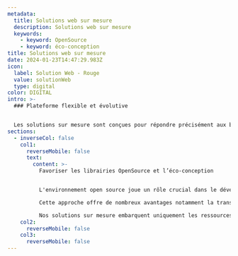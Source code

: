 ```yaml
---
metadata:
  title: Solutions web sur mesure
  description: Solutions web sur mesure
  keywords:
    - keyword: OpenSource
    - keyword: éco-conception
title: Solutions web sur mesure
date: 2024-01-23T14:47:29.983Z
icon:
  label: Solution Web - Rouge
  value: solutionWeb
  type: digital
color: DIGITAL
intro: >-
  ### Plateforme flexible et évolutive 


  Les solutions sur mesure sont conçues pour répondre précisément aux besoins et aux processus spécifiques de l'entreprise. Personnalisation complète de l'interface et des fonctionnalités ce qui rend le logiciel flexible et adaptable aux changements pour évoluer en fonction des besoins de votre projet.
sections:
  - inverseCol: false
    col1:
      reverseMobile: false
      text:
        content: >-
          Favoriser les librairies OpenSource et l’éco-conception


          L'environnement open source joue un rôle crucial dans le développement de logiciels, de technologies et de solutions accessibles à tous. Il favorise la collaboration et l'innovation tout en offrant une alternative aux logiciels propriétaires.

          Cette approche offre de nombreux avantages notamment la transparence du code source, la flexibilité, la collaboration communautaire, la sécurité et souvent des coûts réduits.

          Nos solutions sur mesure embarquent uniquement les ressources et fonctionnalités qui vous sont nécessaires ce qui réduit les consommations d’énergie (CPU, mémoire et stockage) et améliore les performances.
    col2:
      reverseMobile: false
    col3:
      reverseMobile: false
---
```

